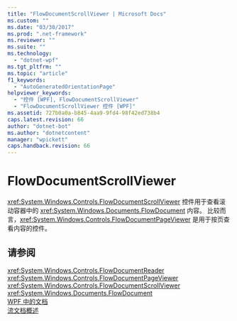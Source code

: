 ```yaml
---
title: "FlowDocumentScrollViewer | Microsoft Docs"
ms.custom: ""
ms.date: "03/30/2017"
ms.prod: ".net-framework"
ms.reviewer: ""
ms.suite: ""
ms.technology: 
  - "dotnet-wpf"
ms.tgt_pltfrm: ""
ms.topic: "article"
f1_keywords: 
  - "AutoGeneratedOrientationPage"
helpviewer_keywords: 
  - "控件 [WPF], FlowDocumentScrollViewer"
  - "FlowDocumentScrollViewer 控件 [WPF]"
ms.assetid: 727b0a0a-b845-4aa9-9fd4-98f42ed738b4
caps.latest.revision: 66
author: "dotnet-bot"
ms.author: "dotnetcontent"
manager: "wpickett"
caps.handback.revision: 66
---
```

# FlowDocumentScrollViewer
<xref:System.Windows.Controls.FlowDocumentScrollViewer> 控件用于查看滚动容器中的 <xref:System.Windows.Documents.FlowDocument> 内容。  比较而言，<xref:System.Windows.Controls.FlowDocumentPageViewer> 是用于按页查看内容的控件。  
  
## 请参阅  
 <xref:System.Windows.Controls.FlowDocumentReader>   
 <xref:System.Windows.Controls.FlowDocumentPageViewer>   
 <xref:System.Windows.Controls.FlowDocumentScrollViewer>   
 <xref:System.Windows.Documents.FlowDocument>   
 [WPF 中的文档](../../../../docs/framework/wpf/advanced/documents-in-wpf.md)   
 [流文档概述](../../../../docs/framework/wpf/advanced/flow-document-overview.md)